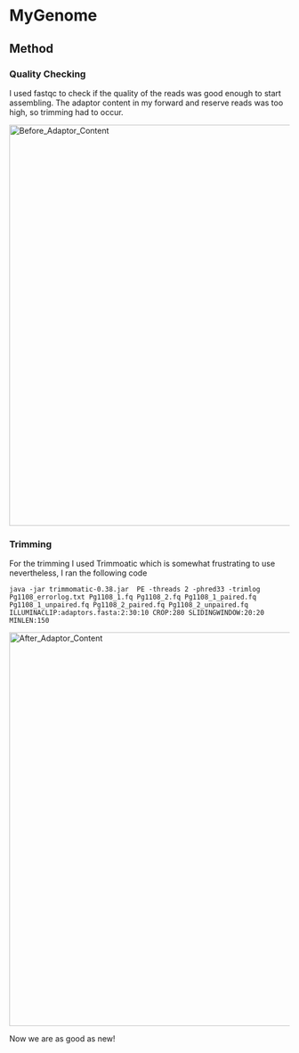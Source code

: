 # MyGenome
## Method
### Quality Checking
I used fastqc to check if the quality of the reads was good enough to start assembling. The adaptor content in my forward and reserve reads was too high, so trimming had to occur.

<img width="719" alt="Before_Adaptor_Content" src="https://github.com/user-attachments/assets/4ca4217e-5a73-4c59-8415-3451f338a64b
" />


### Trimming
For the trimming I used Trimmoatic which is somewhat frustrating to use nevertheless, I ran the following code
```
java -jar trimmomatic-0.38.jar  PE -threads 2 -phred33 -trimlog Pg1108_errorlog.txt Pg1108_1.fq Pg1108_2.fq Pg1108_1_paired.fq Pg1108_1_unpaired.fq Pg1108_2_paired.fq Pg1108_2_unpaired.fq ILLUMINACLIP:adaptors.fasta:2:30:10 CROP:280 SLIDINGWINDOW:20:20 MINLEN:150
```
<img width="706" alt="After_Adaptor_Content" src="https://github.com/user-attachments/assets/0c82b63c-f154-4a61-b1e1-e103b0a58aba" />

Now we are as good as new!
